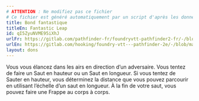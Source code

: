 ```yaml
---
# ATTENTION : Ne modifiez pas ce fichier
# Ce fichier est généré automatiquement par un script d'après les données du module Foundry VTT officiel et de sa traduction
title: Bond fantastique
titleEn: Fantastic Leap
id: qI5ZyuNVME95iXhJ
urlFr: https://gitlab.com/pathfinder-fr/foundryvtt-pathfinder2-fr/-/blob/master/data/feats/qI5ZyuNVME95iXhJ.htm
urlEn: https://gitlab.com/hooking/foundry-vtt---pathfinder-2e/-/blob/master/packs/data/feats.db/fantastic-leap.json
layout: dons
---
```

Vous vous élancez dans les airs en direction d’un adversaire. Vous tentez de faire un Saut en hauteur ou un Saut en longueur. Si vous tentez de Sauter en hauteur, vous déterminez la distance que vous pouvez parcourir en utilisant l’échelle d’un saut en longueur. À la fin de votre saut, vous pouvez faire une Frappe au corps à corps.
